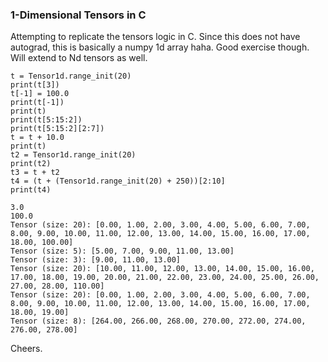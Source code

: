 ### 1-Dimensional Tensors in C

Attempting to replicate the tensors logic in C. Since this does not have autograd, this is basically a numpy 1d array haha. Good exercise though. Will extend to Nd tensors as well. 

```
t = Tensor1d.range_init(20)
print(t[3])
t[-1] = 100.0
print(t[-1]) 
print(t)
print(t[5:15:2])
print(t[5:15:2][2:7])
t = t + 10.0 
print(t)
t2 = Tensor1d.range_init(20)
print(t2)
t3 = t + t2
t4 = (t + (Tensor1d.range_init(20) + 250))[2:10]
print(t4)
```

```
3.0
100.0
Tensor (size: 20): [0.00, 1.00, 2.00, 3.00, 4.00, 5.00, 6.00, 7.00, 8.00, 9.00, 10.00, 11.00, 12.00, 13.00, 14.00, 15.00, 16.00, 17.00, 18.00, 100.00]
Tensor (size: 5): [5.00, 7.00, 9.00, 11.00, 13.00]
Tensor (size: 3): [9.00, 11.00, 13.00]
Tensor (size: 20): [10.00, 11.00, 12.00, 13.00, 14.00, 15.00, 16.00, 17.00, 18.00, 19.00, 20.00, 21.00, 22.00, 23.00, 24.00, 25.00, 26.00, 27.00, 28.00, 110.00]
Tensor (size: 20): [0.00, 1.00, 2.00, 3.00, 4.00, 5.00, 6.00, 7.00, 8.00, 9.00, 10.00, 11.00, 12.00, 13.00, 14.00, 15.00, 16.00, 17.00, 18.00, 19.00]
Tensor (size: 8): [264.00, 266.00, 268.00, 270.00, 272.00, 274.00, 276.00, 278.00]
```

Cheers.